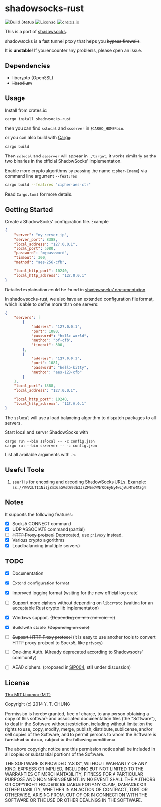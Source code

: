 # shadowsocks-rust

[![Build Status](https://img.shields.io/travis/zonyitoo/shadowsocks-rust.svg)](https://travis-ci.org/zonyitoo/shadowsocks-rust)
[![License](https://img.shields.io/github/license/zonyitoo/shadowsocks-rust.svg)](https://github.com/zonyitoo/shadowsocks-rust)
[![crates.io](https://img.shields.io/crates/v/shadowsocks-rust.svg)](https://crates.io/crates/shadowsocks-rust)

This is a port of [shadowsocks](https://github.com/shadowsocks/shadowsocks).

shadowsocks is a fast tunnel proxy that helps you <del>bypass firewalls</del>.

It is **unstable**! If you encounter any problems, please open an issue.

## Dependencies

* libcrypto (OpenSSL)
* <del>libsodium</del>

## Usage

Install from [crates.io](https://crates.io/crates/shadowsocks-rust):

```bash
cargo install shadowsocks-rust
```

then you can find `sslocal` and `ssserver` in `$CARGO_HOME/bin`.

or you can also build with [Cargo](http://doc.crates.io):

```bash
cargo build
```

Then `sslocal` and `ssserver` will appear in `./target`, it works similarly as the two binaries in
the official ShadowSocks' implementation.

Enable more crypto algorithms by passing the name `cipher-[name]` via command line argument `--features`

```bash
cargo build --features "cipher-aes-ctr"
```

Read `Cargo.toml` for more details.

## Getting Started

Create a ShadowSocks' configuration file. Example

```json
{
    "server": "my_server_ip",
    "server_port": 8388,
    "local_address": "127.0.0.1",
    "local_port": 1080,
    "password": "mypassword",
    "timeout": 300,
    "method": "aes-256-cfb",

    "local_http_port": 10240,
    "local_http_address": "127.0.0.1"
}
```

Detailed explaination could be found in [shadowsocks' documentation](https://github.com/shadowsocks/shadowsocks/wiki).

In shadowsocks-rust, we also have an extended configuration file format, which is able to define more than one servers:

```json
{
    "servers": [
        {
            "address": "127.0.0.1",
            "port": 1080,
            "password": "hello-world",
            "method": "bf-cfb",
            "timeout": 300,
        },
        {
            "address": "127.0.0.1",
            "port": 1081,
            "password": "hello-kitty",
            "method": "aes-128-cfb"
        }
    ],
    "local_port": 8388,
    "local_address": "127.0.0.1",

    "local_http_port": 10240,
    "local_http_address": "127.0.0.1"
}
```

The `sslocal` will use a load balancing algorithm to dispatch packages to all servers.

Start local and server ShadowSocks with

```
cargo run --bin sslocal -- -c config.json
cargo run --bin ssserver -- -c config.json
```

List all available arguments with `-h`.

## Useful Tools

1. `ssurl` is for encoding and decoding ShadowSocks URLs. Example: `ss://YWVzLTI1Ni1jZmI6aGVsbG93b3JsZF9mdWNrQDEyNy4wLjAuMTo4Mzg4`

## Notes

It supports the following features:

- [x] Socks5 CONNECT command
- [x] UDP ASSOCIATE command (partial)
- [ ] <del>HTTP Proxy protocol</del> Deprecated, use `privoxy` instead.
- [x] Various crypto algorithms
- [x] Load balancing (multiple servers)

## TODO

- [x] Documentation
- [x] Extend configuration format
- [x] Improved logging format (waiting for the new official log crate)
- [ ] Support more ciphers without depending on `libcrypto` (waiting for an acceptable Rust crypto lib implementation)
- [x] Windows support. <del>(Depending on mio and coio-rs)</del>
- [x] Build with stable. <del>(Depending on coio)</del>
- [ ] <del>Support HTTP Proxy protocol</del> (it is easy to use another tools to convert HTTP proxy protocol to Socks5, like `privoxy`)
- [ ] One-time Auth. (Already deprecated according to Shadowsocks' community)
- [ ] AEAD ciphers. (proposed in [SIP004](https://github.com/shadowsocks/shadowsocks-org/issues/30), still under discussion)


## License

[The MIT License (MIT)](https://opensource.org/licenses/MIT)

Copyright (c) 2014 Y. T. CHUNG

Permission is hereby granted, free of charge, to any person obtaining a copy
of this software and associated documentation files (the "Software"), to deal
in the Software without restriction, including without limitation the rights
to use, copy, modify, merge, publish, distribute, sublicense, and/or sell
copies of the Software, and to permit persons to whom the Software is
furnished to do so, subject to the following conditions:

The above copyright notice and this permission notice shall be included in
all copies or substantial portions of the Software.

THE SOFTWARE IS PROVIDED "AS IS", WITHOUT WARRANTY OF ANY KIND, EXPRESS OR
IMPLIED, INCLUDING BUT NOT LIMITED TO THE WARRANTIES OF MERCHANTABILITY,
FITNESS FOR A PARTICULAR PURPOSE AND NONINFRINGEMENT. IN NO EVENT SHALL THE
AUTHORS OR COPYRIGHT HOLDERS BE LIABLE FOR ANY CLAIM, DAMAGES OR OTHER
LIABILITY, WHETHER IN AN ACTION OF CONTRACT, TORT OR OTHERWISE, ARISING FROM,
OUT OF OR IN CONNECTION WITH THE SOFTWARE OR THE USE OR OTHER DEALINGS IN
THE SOFTWARE.
